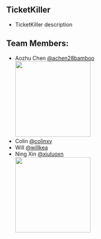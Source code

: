 
## TicketKiller

* TicketKiller description

## Team Members:

* Aozhu Chen [@achen28bamboo](https://github.com/achen28bamboo)
<br><img src="https://avatars2.githubusercontent.com/u/22670663?v=3&s=200" width="200px" height="200px" />
* Colin [@colinxy](https://github.com/colinxy)
* Will [@willkea](https://github.com/willkea)
* Ning Xin [@xiuluoxn](https://github.com/xiuluoxn)
<br><img src="https://avatars0.githubusercontent.com/u/22165743?v=3&s=400" width="200px" height="200px" />


